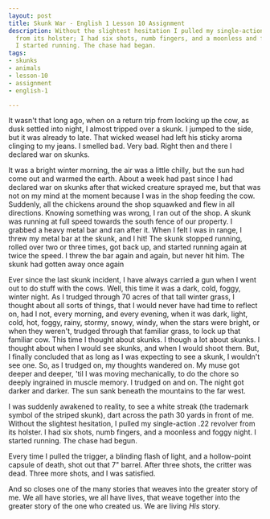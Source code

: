 ```yaml
---
layout: post
title: Skunk War - English 1 Lesson 10 Assignment
description: Without the slightest hesitation I pulled my single-action .22 revolver
  from its holster; I had six shots, numb fingers, and a moonless and foggy night.
  I started running. The chase had began.
tags:
- skunks
- animals
- lesson-10
- assignment
- english-1

---
```

It wasn't that long ago, when on a return trip from locking up the cow, as dusk settled into night, I almost tripped over a skunk. I jumped to the side, but it was already to late. That wicked weasel had left his sticky aroma clinging to my jeans. I smelled bad. Very bad. Right then and there I declared war on skunks.

It was a bright winter morning, the air was a little chilly, but the sun had come out and warmed the earth. About a week had past since I had declared war on skunks after that wicked creature sprayed me, but that was not on my mind at the moment because I was in the shop feeding the cow. Suddenly, all the chickens around the shop squawked and flew in all directions. Knowing something was wrong, I ran out of the shop. A skunk was running at full speed towards the south fence of our property. I grabbed a heavy metal bar and ran after it. When I felt I was in range, I threw my metal bar at the skunk, and I hit! The skunk stopped running, rolled over two or three times, got back up, and started running again at twice the speed. I threw the bar again and again, but never hit him. The skunk had gotten away once again

Ever since the last skunk incident, I have always carried a gun when I went out to do stuff with the cows. Well, this time it was a dark, cold, foggy, winter night. As I trudged through 70 acres of that tall winter grass, I thought about all sorts of things, that I would never have had time to reflect on, had I not, every morning, and every evening, when it was dark, light, cold, hot, foggy, rainy, stormy, snowy, windy, when the stars were bright,  or when they weren't, trudged through that familiar grass, to lock up that familiar cow. This time I thought about skunks. I though a lot about skunks. I thought about when I would see skunks, and when I would shoot them. But, I finally concluded that as long as I was expecting to see a skunk, I wouldn't see one. So, as I trudged on, my thoughts wandered on. My muse got deeper and deeper, 'til I was moving mechanically, to do the chore so deeply ingrained in muscle memory. I trudged on and on. The night got darker and darker. The sun sank beneath the mountains to the far west.

I was suddenly awakened to reality, to see a white streak (the trademark symbol of the striped skunk), dart across the path 30 yards in front of me. Without the slightest hesitation, I pulled my single-action .22 revolver from its holster. I had six shots, numb fingers, and a moonless and foggy night. I started running. The chase had begun.

Every time I pulled the trigger, a blinding flash of light, and a hollow-point capsule of  death, shot out that 7" barrel. After three shots, the critter was dead. Three more shots, and I was satisfied.

And so closes one of the many stories that weaves into the greater story of me. We all have stories, we all have lives, that weave together into the greater story of the one who created us. We are living _His_ story.
